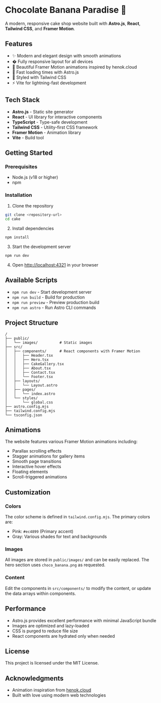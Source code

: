 # Chocolate Banana Paradise 🍰

A modern, responsive cake shop website built with **Astro.js**, **React**, **Tailwind CSS**, and **Framer Motion**.

## Features

- ✨ Modern and elegant design with smooth animations
- � Fully responsive layout for all devices
- 🎨 Beautiful Framer Motion animations inspired by henok.cloud
- 🚀 Fast loading times with Astro.js
- 💅 Styled with Tailwind CSS
- ⚡ Vite for lightning-fast development

## Tech Stack

- **Astro.js** - Static site generator
- **React** - UI library for interactive components
- **TypeScript** - Type-safe development
- **Tailwind CSS** - Utility-first CSS framework
- **Framer Motion** - Animation library
- **Vite** - Build tool

## Getting Started

### Prerequisites

- Node.js (v18 or higher)
- npm

### Installation

1. Clone the repository
```bash
git clone <repository-url>
cd cake
```

2. Install dependencies
```bash
npm install
```

3. Start the development server
```bash
npm run dev
```

4. Open [http://localhost:4321](http://localhost:4321) in your browser

## Available Scripts

- `npm run dev` - Start development server
- `npm run build` - Build for production
- `npm run preview` - Preview production build
- `npm run astro` - Run Astro CLI commands

## Project Structure

```
/
├── public/
│   └── images/          # Static images
├── src/
│   ├── components/      # React components with Framer Motion
│   │   ├── Header.tsx
│   │   ├── Hero.tsx
│   │   ├── CakeGallery.tsx
│   │   ├── About.tsx
│   │   ├── Contact.tsx
│   │   └── Footer.tsx
│   ├── layouts/
│   │   └── Layout.astro
│   ├── pages/
│   │   └── index.astro
│   └── styles/
│       └── global.css
├── astro.config.mjs
├── tailwind.config.mjs
└── tsconfig.json
```

## Animations

The website features various Framer Motion animations including:

- Parallax scrolling effects
- Stagger animations for gallery items
- Smooth page transitions
- Interactive hover effects
- Floating elements
- Scroll-triggered animations

## Customization

### Colors
The color scheme is defined in `tailwind.config.mjs`. The primary colors are:
- Pink: `#ec4899` (Primary accent)
- Gray: Various shades for text and backgrounds

### Images
All images are stored in `public/images/` and can be easily replaced. The hero section uses `choco_banana.png` as requested.

### Content
Edit the components in `src/components/` to modify the content, or update the data arrays within components.

## Performance

- Astro.js provides excellent performance with minimal JavaScript bundle
- Images are optimized and lazy-loaded
- CSS is purged to reduce file size
- React components are hydrated only when needed

## License

This project is licensed under the MIT License.

## Acknowledgments

- Animation inspiration from [henok.cloud](https://henok.cloud/)
- Built with love using modern web technologies
